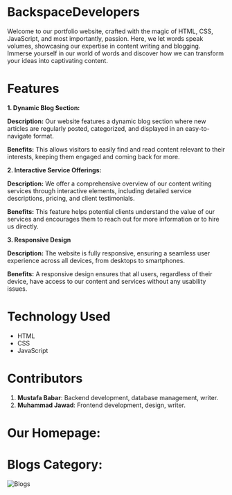 # BackspaceDevelopers
Welcome to our portfolio website, crafted with the magic of HTML, CSS, JavaScript, and most importantly, passion. Here, we let words speak volumes, showcasing our expertise in content writing and blogging. Immerse yourself in our world of words and discover how we can transform your ideas into captivating content.

# Features
**1. Dynamic Blog Section:**

**Description:** Our website features a dynamic blog section where new articles are regularly posted, categorized, and displayed in an easy-to-navigate format.

**Benefits:** This allows visitors to easily find and read content relevant to their interests, keeping them engaged and coming back for more.

**2. Interactive Service Offerings:**

**Description:** We offer a comprehensive overview of our content writing services through interactive elements, including detailed service descriptions, pricing, and client testimonials.

**Benefits:** This feature helps potential clients understand the value of our services and encourages them to reach out for more information or to hire us directly.

**3. Responsive Design**

**Description:** The website is fully responsive, ensuring a seamless user experience across all devices, from desktops to smartphones.

**Benefits:** A responsive design ensures that all users, regardless of their device, have access to our content and services without any usability issues.

# Technology Used
- HTML
- CSS
- JavaScript

# Contributors
1. **Mustafa Babar**: Backend development, database management, writer.
2. **Muhammad Jawad**: Frontend development, design, writer.

# Our Homepage:



# Blogs Category:
![Blogs](https://github.com/user-attachments/assets/cbfd6d8f-db96-40f8-a492-1f2ab1a2c611)

